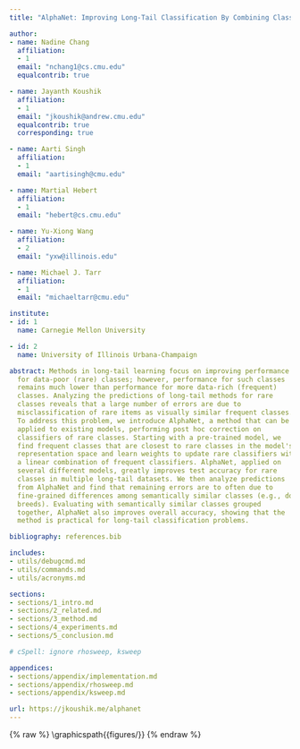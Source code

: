 ```yaml
---
title: "AlphaNet: Improving Long-Tail Classification By Combining Classifiers"

author:
- name: Nadine Chang
  affiliation:
  - 1
  email: "nchang1@cs.cmu.edu"
  equalcontrib: true

- name: Jayanth Koushik
  affiliation:
  - 1
  email: "jkoushik@andrew.cmu.edu"
  equalcontrib: true
  corresponding: true

- name: Aarti Singh
  affiliation:
  - 1
  email: "aartisingh@cmu.edu"

- name: Martial Hebert
  affiliation:
  - 1
  email: "hebert@cs.cmu.edu"

- name: Yu-Xiong Wang
  affiliation:
  - 2
  email: "yxw@illinois.edu"

- name: Michael J. Tarr
  affiliation:
  - 1
  email: "michaeltarr@cmu.edu"

institute:
- id: 1
  name: Carnegie Mellon University

- id: 2
  name: University of Illinois Urbana-Champaign

abstract: Methods in long-tail learning focus on improving performance
  for data-poor (rare) classes; however, performance for such classes
  remains much lower than performance for more data-rich (frequent)
  classes. Analyzing the predictions of long-tail methods for rare
  classes reveals that a large number of errors are due to
  misclassification of rare items as visually similar frequent classes.
  To address this problem, we introduce AlphaNet, a method that can be
  applied to existing models, performing post hoc correction on
  classifiers of rare classes. Starting with a pre-trained model, we
  find frequent classes that are closest to rare classes in the model's
  representation space and learn weights to update rare classifiers with
  a linear combination of frequent classifiers. AlphaNet, applied on
  several different models, greatly improves test accuracy for rare
  classes in multiple long-tail datasets. We then analyze predictions
  from AlphaNet and find that remaining errors are to often due to
  fine-grained differences among semantically similar classes (e.g., dog
  breeds). Evaluating with semantically similar classes grouped
  together, AlphaNet also improves overall accuracy, showing that the
  method is practical for long-tail classification problems.

bibliography: references.bib

includes:
- utils/debugcmd.md
- utils/commands.md
- utils/acronyms.md

sections:
- sections/1_intro.md
- sections/2_related.md
- sections/3_method.md
- sections/4_experiments.md
- sections/5_conclusion.md

# cSpell: ignore rhosweep, ksweep

appendices:
- sections/appendix/implementation.md
- sections/appendix/rhosweep.md
- sections/appendix/ksweep.md

url: https://jkoushik.me/alphanet
---
```


{% raw %}
\graphicspath{{figures/}}
{% endraw %}
